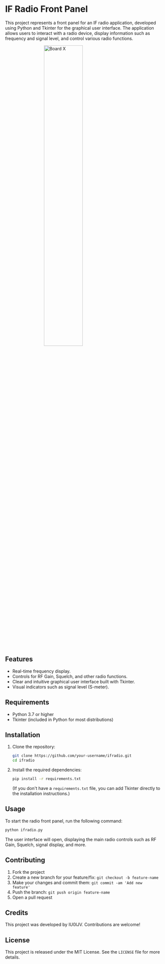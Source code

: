 # IF Radio Front Panel

This project represents a front panel for an IF radio application, developed using Python and Tkinter for the graphical user interface. The application allows users to interact with a radio device, display information such as frequency and signal level, and control various radio functions.

<img src="images/ifradio.png" alt="Board X" style="display: block; margin-left: auto; margin-right: auto; width: 50%;">


## Features

- Real-time frequency display.
- Controls for RF Gain, Squelch, and other radio functions.
- Clear and intuitive graphical user interface built with Tkinter.
- Visual indicators such as signal level (S-meter).

## Requirements

- Python 3.7 or higher
- Tkinter (included in Python for most distributions)

## Installation

1. Clone the repository:
   ```bash
   git clone https://github.com/your-username/ifradio.git
   cd ifradio
   ```

2. Install the required dependencies:
   ```bash
   pip install -r requirements.txt
   ```

   (If you don't have a `requirements.txt` file, you can add Tkinter directly to the installation instructions.)

## Usage

To start the radio front panel, run the following command:

```bash
python ifradio.py
```

The user interface will open, displaying the main radio controls such as RF Gain, Squelch, signal display, and more.

## Contributing

1. Fork the project
2. Create a new branch for your feature/fix: `git checkout -b feature-name`
3. Make your changes and commit them: `git commit -am 'Add new feature'`
4. Push the branch: `git push origin feature-name`
5. Open a pull request

## Credits

This project was developed by IU0IJV. Contributions are welcome!

## License

This project is released under the MIT License. See the `LICENSE` file for more details.

